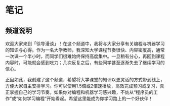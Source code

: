 # 笔记

## 频道说明

欢迎大家来到「徐导漫谈」！在这个频道中，我将与大家分享有关编程与机器学习的知识与心得。作为一名大学教师，我深知大学课程节奏很快、内容密度高，通常一次课一个半小时，而同学们很难始终保持高度集中。一旦稍有分心，再回到课程内容时，可能就会感到吃力；几次反复之后，有些同学甚至逐渐失去了继续学习的信心。

正因如此，我创建了这个频道，希望将大学课堂的知识以更灵活的方式带到线上，方便大家自主安排学习。你可以使用1.5倍或2倍速播放，高效完成预习或复习，真正掌握自己的学习节奏。如果你对编程和机器学习感兴趣，不妨从“程序员的工作”或“如何学习编程”开始看起。希望这里能成为你学习路上的一个好伙伴！

